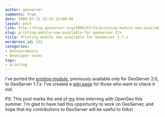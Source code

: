 ```yaml
---
author: geoserver
comments: true
date: 2009-07-31 15:42:12+00:00
layout: post
link: http://blog.geoserver.org/2009/07/31/printing-module-now-available-for-geoserver-17x/
slug: printing-module-now-available-for-geoserver-17x
title: Printing module now available for GeoServer 1.7.x
wordpress_id: 232
categories:
- Announcements
- Developer notes
tags:
- printing
---
```


I've ported the [printing module](http://blog.geoserver.org/2009/06/24/geoserver-printing-preview/), previously available only for GeoServer 2.0, to GeoServer 1.7.x. I've created a [wiki page](http://geoserver.org/display/GEOS/Printing+1.7.x+HOWTO) for those who want to check it out.

PS: This post marks the end of [my](http://geoserver.org/display/~agerber) time interning with OpenGeo this summer. I'm glad to have had this opportunity to work on GeoServer, and hope that my contributions to GeoServer will be useful to folks!
